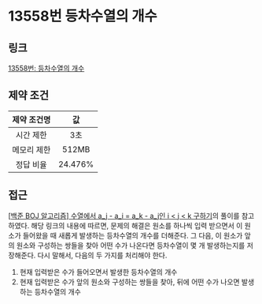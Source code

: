 # 13558번 등차수열의 개수

## 링크

[13558번: 등차수열의 개수](https://www.acmicpc.net/problem/13558)

## 제약 조건

| 제약 조건명 |   값    |
| :---------: | :-----: |
|  시간 제한  |   3초   |
| 메모리 제한 |  512MB  |
|  정답 비율  | 24.476% |

## 접근

[[백준 BOJ 알고리즘\] 수열에서 a_j - a_i = a_k - a_j인 i < j < k 구하기](https://restudycafe.tistory.com/587)의 풀이를 참고하였다. 해당 링크의 내용에 따르면, 문제의 해결은 원소를 하나씩 입력 받으면서 이 원소가 들어왔을 때 새롭게 발생하는 등차수열의 개수를 더해준다. 그 다음, 이 원소가 앞의 원소와 구성하는 쌍들을 찾아 어떤 수가 나온다면 등차수열이 몇 개 발생하는지를 저장해준다. 다시 말해서, 다음의 두 가지를 처리해야 한다.

1. 현재 입력받은 수가 들어오면서 발생한 등차수열의 개수
2. 현재 입력받은 수가 앞의 원소와 구성하는 쌍들을 찾아, 뒤에 어떤 수가 나오면 발생하는 등차수열의 개수

